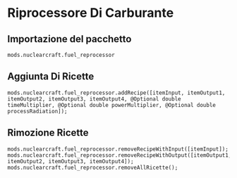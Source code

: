 # Riprocessore Di Carburante

## Importazione del pacchetto
`mods.nuclearcraft.fuel_reprocessor`

## Aggiunta Di Ricette
```zenscript
mods.nuclearcraft.fuel_reprocessor.addRecipe([itemInput, itemOutput1, itemOutput2, itemOutput3, itemOutput4, @Optional double timeMultiplier, @Optional double powerMultiplier, @Optional double processRadiation]);
```

## Rimozione Ricette
```zenscript
mods.nuclearcraft.fuel_reprocessor.removeRecipeWithInput([itemInput]);
mods.nuclearcraft.fuel_reprocessor.removeRecipeWithOutput([itemOutput1, itemOutput2, itemOutput3, itemOutput4]);
mods.nuclearcraft.fuel_reprocessor.removeAllRicette();
```
